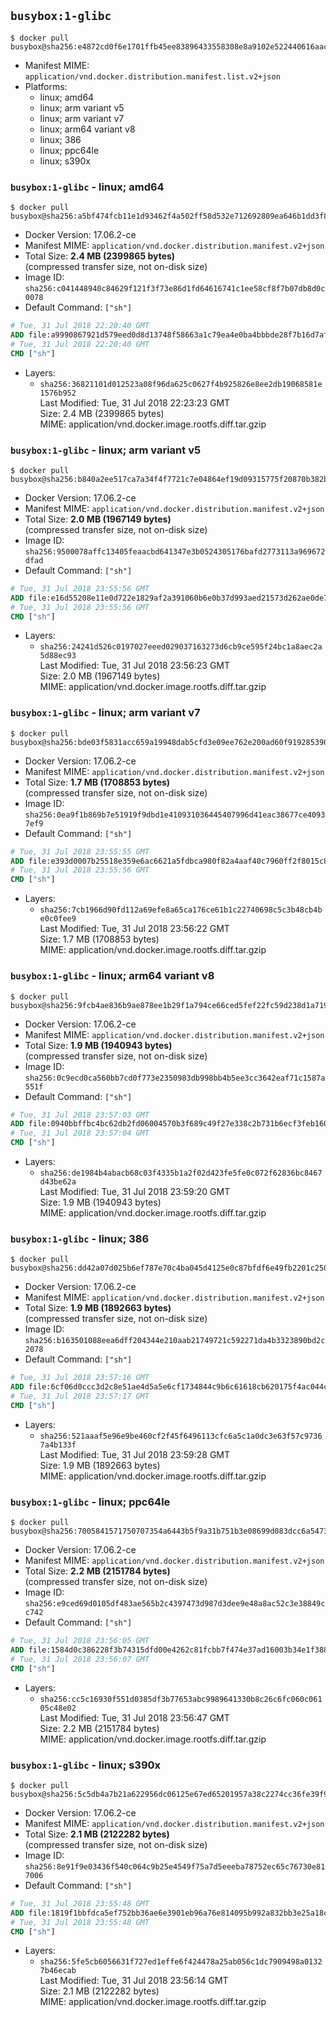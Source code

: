 ## `busybox:1-glibc`

```console
$ docker pull busybox@sha256:e4872cd0f6e1701ffb45ee83896433558308e8a9102e522440616aaceffae361
```

-	Manifest MIME: `application/vnd.docker.distribution.manifest.list.v2+json`
-	Platforms:
	-	linux; amd64
	-	linux; arm variant v5
	-	linux; arm variant v7
	-	linux; arm64 variant v8
	-	linux; 386
	-	linux; ppc64le
	-	linux; s390x

### `busybox:1-glibc` - linux; amd64

```console
$ docker pull busybox@sha256:a5bf474fcb11e1d93462f4a502ff58d532e712692809ea646b1dd3f8d8204a1a
```

-	Docker Version: 17.06.2-ce
-	Manifest MIME: `application/vnd.docker.distribution.manifest.v2+json`
-	Total Size: **2.4 MB (2399865 bytes)**  
	(compressed transfer size, not on-disk size)
-	Image ID: `sha256:c041448940c84629f121f3f73e86d1fd64616741c1ee58cf8f7b07db8d0c0078`
-	Default Command: `["sh"]`

```dockerfile
# Tue, 31 Jul 2018 22:20:40 GMT
ADD file:a9990867921d579eed0d8d13748f58663a1c79ea4e0ba4bbbde28f7b16d7af13 in / 
# Tue, 31 Jul 2018 22:20:40 GMT
CMD ["sh"]
```

-	Layers:
	-	`sha256:36821101d012523a08f96da625c0627f4b925826e8ee2db19068581e1576b952`  
		Last Modified: Tue, 31 Jul 2018 22:23:23 GMT  
		Size: 2.4 MB (2399865 bytes)  
		MIME: application/vnd.docker.image.rootfs.diff.tar.gzip

### `busybox:1-glibc` - linux; arm variant v5

```console
$ docker pull busybox@sha256:b840a2ee517ca7a34f4f7721c7e04864ef19d09315775f20870b382b89cfaeed
```

-	Docker Version: 17.06.2-ce
-	Manifest MIME: `application/vnd.docker.distribution.manifest.v2+json`
-	Total Size: **2.0 MB (1967149 bytes)**  
	(compressed transfer size, not on-disk size)
-	Image ID: `sha256:9500078affc13405feaacbd641347e3b0524305176bafd2773113a969672dfad`
-	Default Command: `["sh"]`

```dockerfile
# Tue, 31 Jul 2018 23:55:56 GMT
ADD file:e16d55208e11e0d722e1829af2a391060b6e0b37d993aed21573d262ae0de719 in / 
# Tue, 31 Jul 2018 23:55:56 GMT
CMD ["sh"]
```

-	Layers:
	-	`sha256:24241d526c0197027eeed029037163273d6cb9ce595f24bc1a8aec2a5d88ec93`  
		Last Modified: Tue, 31 Jul 2018 23:56:23 GMT  
		Size: 2.0 MB (1967149 bytes)  
		MIME: application/vnd.docker.image.rootfs.diff.tar.gzip

### `busybox:1-glibc` - linux; arm variant v7

```console
$ docker pull busybox@sha256:bde03f5831acc659a19948dab5cfd3e09ee762e200ad60f91928539015316efd
```

-	Docker Version: 17.06.2-ce
-	Manifest MIME: `application/vnd.docker.distribution.manifest.v2+json`
-	Total Size: **1.7 MB (1708853 bytes)**  
	(compressed transfer size, not on-disk size)
-	Image ID: `sha256:0ea9f1b869b7e51919f9dbd1e410931036445407996d41eac38677ce40937ef9`
-	Default Command: `["sh"]`

```dockerfile
# Tue, 31 Jul 2018 23:55:55 GMT
ADD file:e393d0007b25518e359e6ac6621a5fdbca980f82a4aaf40c7960ff2f8015c8f5 in / 
# Tue, 31 Jul 2018 23:55:56 GMT
CMD ["sh"]
```

-	Layers:
	-	`sha256:7cb1966d90fd112a69efe8a65ca176ce61b1c22740698c5c3b48cb4be0c0fee9`  
		Last Modified: Tue, 31 Jul 2018 23:56:22 GMT  
		Size: 1.7 MB (1708853 bytes)  
		MIME: application/vnd.docker.image.rootfs.diff.tar.gzip

### `busybox:1-glibc` - linux; arm64 variant v8

```console
$ docker pull busybox@sha256:9fcb4ae836b9ae878ee1b29f1a794ce66ced5fef22fc59d238d1a71920358166
```

-	Docker Version: 17.06.2-ce
-	Manifest MIME: `application/vnd.docker.distribution.manifest.v2+json`
-	Total Size: **1.9 MB (1940943 bytes)**  
	(compressed transfer size, not on-disk size)
-	Image ID: `sha256:0c9ecd0ca560bb7cd0f773e2350983db998bb4b5ee3cc3642eaf71c1587a551f`
-	Default Command: `["sh"]`

```dockerfile
# Tue, 31 Jul 2018 23:57:03 GMT
ADD file:0940bbffbc4bc62db2fd06004570b3f689c49f27e338c2b731b6ecf3feb160c8 in / 
# Tue, 31 Jul 2018 23:57:04 GMT
CMD ["sh"]
```

-	Layers:
	-	`sha256:de1984b4abacb68c03f4335b1a2f02d423fe5fe0c072f62836bc8467d43be62a`  
		Last Modified: Tue, 31 Jul 2018 23:59:20 GMT  
		Size: 1.9 MB (1940943 bytes)  
		MIME: application/vnd.docker.image.rootfs.diff.tar.gzip

### `busybox:1-glibc` - linux; 386

```console
$ docker pull busybox@sha256:dd42a07d025b6ef787e70c4ba045d4125e0c87bfdf6e49fb2201c250c07f8d07
```

-	Docker Version: 17.06.2-ce
-	Manifest MIME: `application/vnd.docker.distribution.manifest.v2+json`
-	Total Size: **1.9 MB (1892663 bytes)**  
	(compressed transfer size, not on-disk size)
-	Image ID: `sha256:b163501088eea6dff204344e210aab21749721c592271da4b3323890bd2c2078`
-	Default Command: `["sh"]`

```dockerfile
# Tue, 31 Jul 2018 23:57:16 GMT
ADD file:6cf06d0ccc3d2c8e51ae4d5a5e6cf1734844c9b6c61618cb620175f4ac044ce0 in / 
# Tue, 31 Jul 2018 23:57:17 GMT
CMD ["sh"]
```

-	Layers:
	-	`sha256:521aaaf5e96e9be460cf2f45f6496113cfc6a5c1a0dc3e63f57c97367a4b133f`  
		Last Modified: Tue, 31 Jul 2018 23:59:28 GMT  
		Size: 1.9 MB (1892663 bytes)  
		MIME: application/vnd.docker.image.rootfs.diff.tar.gzip

### `busybox:1-glibc` - linux; ppc64le

```console
$ docker pull busybox@sha256:7005841571750707354a6443b5f9a31b751b3e08699d083dcc6a547369590c6d
```

-	Docker Version: 17.06.2-ce
-	Manifest MIME: `application/vnd.docker.distribution.manifest.v2+json`
-	Total Size: **2.2 MB (2151784 bytes)**  
	(compressed transfer size, not on-disk size)
-	Image ID: `sha256:e9ced69d0105df483ae565b2c4397473d987d3dee9e48a8ac52c3e38849cc742`
-	Default Command: `["sh"]`

```dockerfile
# Tue, 31 Jul 2018 23:56:05 GMT
ADD file:1584d0c386228f3b74315dfd00e4262c81fcbb7f474e37ad16003b34e1f38856 in / 
# Tue, 31 Jul 2018 23:56:07 GMT
CMD ["sh"]
```

-	Layers:
	-	`sha256:cc5c16930f551d0385df3b77653abc9989641330b8c26c6fc060c06105c48e02`  
		Last Modified: Tue, 31 Jul 2018 23:56:47 GMT  
		Size: 2.2 MB (2151784 bytes)  
		MIME: application/vnd.docker.image.rootfs.diff.tar.gzip

### `busybox:1-glibc` - linux; s390x

```console
$ docker pull busybox@sha256:5c5db4a7b21a622956dc06125e67ed65201957a38c2274cc36fe39f9264c7513
```

-	Docker Version: 17.06.2-ce
-	Manifest MIME: `application/vnd.docker.distribution.manifest.v2+json`
-	Total Size: **2.1 MB (2122282 bytes)**  
	(compressed transfer size, not on-disk size)
-	Image ID: `sha256:8e91f9e03436f540c064c9b25e4549f75a7d5eeeba78752ec65c76730e817006`
-	Default Command: `["sh"]`

```dockerfile
# Tue, 31 Jul 2018 23:55:48 GMT
ADD file:1819f1bbfdca5ef752bb36ae6e3901eb96a76e814095b992a832bb3e25a18c6a in / 
# Tue, 31 Jul 2018 23:55:48 GMT
CMD ["sh"]
```

-	Layers:
	-	`sha256:5fe5cb6056631f727ed1effe6f424478a25ab056c1dc7909498a01327b46ecab`  
		Last Modified: Tue, 31 Jul 2018 23:56:14 GMT  
		Size: 2.1 MB (2122282 bytes)  
		MIME: application/vnd.docker.image.rootfs.diff.tar.gzip
